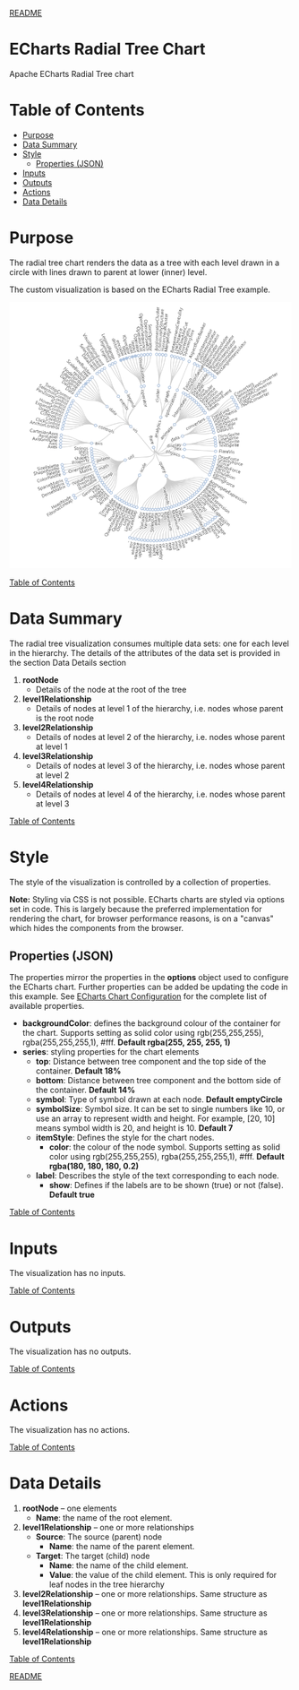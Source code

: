[README](../../README.md)

# ECharts Radial Tree Chart

Apache ECharts Radial Tree chart

# Table of Contents

*   [Purpose](#purpose)
*   [Data Summary](#data-summary)
*   [Style](#style)
    * [Properties (JSON)](#properties-json)
*   [Inputs](#inputs)
*   [Outputs](#outputs)
*   [Actions](#actions)
*   [Data Details](#data-details)

# Purpose
The radial tree chart renders the data as a tree with each level drawn in a circle with lines drawn to parent at lower (inner) level.

The custom visualization is based on the ECharts Radial Tree example.

[![radial tree](images/radial-tree.png "radial tree")](https://echarts.apache.org/examples/en/editor.html?c=tree-radial)

[Table of Contents](#table-of-contents)

# Data Summary

The radial tree visualization consumes multiple data sets: one for each level in the hierarchy. The details of the attributes of the data set is provided in the section Data Details section
1.	__rootNode__
    * Details of the node at the root of the tree
1.  __level1Relationship__
    * Details of nodes at level 1 of the hierarchy, i.e. nodes whose parent is the root node
1.  __level2Relationship__
    * Details of nodes at level 2 of the hierarchy, i.e. nodes whose parent at level 1
1.  __level3Relationship__
    * Details of nodes at level 3 of the hierarchy, i.e. nodes whose parent at level 2
1.  __level4Relationship__
    * Details of nodes at level 4 of the hierarchy, i.e. nodes whose parent at level 3

[Table of Contents](#table-of-contents)

# Style

The style of the visualization is controlled by a collection of properties.

__Note:__ Styling via CSS is not possible. ECharts charts are styled via options set in code. This is largely because the preferred implementation for rendering the chart, for browser performance reasons, is on a "canvas" which hides the components from the browser. 

## Properties (JSON)

The properties mirror the properties in the __options__ object used to configure the ECharts chart. Further properties can be added be updating the code in this example. See [ECharts Chart Configuration](https://echarts.apache.org/en/option.html#title) for the complete list of available properties.

*	__backgroundColor__: defines the background colour of the container for the chart. Supports setting as solid color using rgb(255,255,255), rgba(255,255,255,1), #fff. __Default rgba(255, 255, 255, 1)__
*   __series__: styling properties for the chart elements
    *	__top__: Distance between tree component and the top side of the container. __Default 18%__
    *	__bottom__: Distance between tree component and the bottom side of the container. __Default 14%__
    *	__symbol__: Type of symbol drawn at each node. __Default emptyCircle__
    *	__symbolSize__: Symbol size. It can be set to single numbers like 10, or use an array to represent width and height. For example, [20, 10] means symbol width is 20, and height is 10. __Default 7__
    *	__itemStyle__: Defines the style for the chart nodes.
        *	__color__: the colour of the node symbol. Supports setting as solid color using rgb(255,255,255), rgba(255,255,255,1), #fff. __Default rgba(180, 180, 180, 0.2)__
    *	__label__: Describes the style of the text corresponding to each node.
        *	__show__: Defines if the labels are to be shown (true) or not (false). __Default true__

[Table of Contents](#table-of-contents)


# Inputs

The visualization has no inputs.

[Table of Contents](#table-of-contents)

# Outputs

The visualization has no outputs.

[Table of Contents](#table-of-contents)

# Actions

The visualization has no actions.

[Table of Contents](#table-of-contents)

# Data Details

1.	__rootNode__ – one elements
    * __Name__: the name of the root element.
1.	__level1Relationship__ – one or more relationships
    * __Source__: The source (parent) node
        * __Name__: the name of the parent element.
    * __Target__: The target (child) node
        * __Name__: the name of the child element.
        * __Value__: the value of the child element. This is only required for leaf nodes in the tree hierarchy
1.	__level2Relationship__ – one or more relationships. Same structure as __level1Relationship__
1.	__level3Relationship__ – one or more relationships. Same structure as __level1Relationship__
1.	__level4Relationship__ – one or more relationships. Same structure as __level1Relationship__

[Table of Contents](#table-of-contents)

[README](../../README.md)

